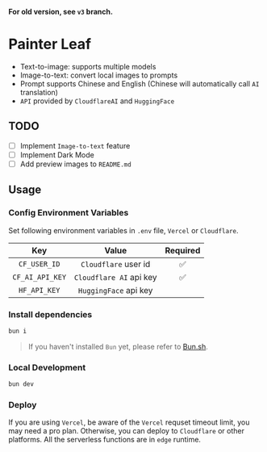 **For old version, see `v3` branch.**

# Painter Leaf

- Text-to-image: supports multiple models
- Image-to-text: convert local images to prompts
- Prompt supports Chinese and English (Chinese will automatically call `AI` translation)
- `API` provided by `CloudflareAI` and `HuggingFace`

## TODO

- [ ] Implement `Image-to-text` feature
- [ ] Implement Dark Mode
- [ ] Add preview images to `README.md`

## Usage

### Config Environment Variables

Set following environment variables in `.env` file, `Vercel` or `Cloudflare`.

| Key | Value | Required |
| :---: | :---: | :---: |
| `CF_USER_ID` | `Cloudflare` user id | ✅ |
| `CF_AI_API_KEY` | `Cloudflare AI` api key | ✅ |
| `HF_API_KEY` | `HuggingFace` api key |  |

### Install dependencies

```bash
bun i
```

> If you haven't installed `Bun` yet, please refer to [Bun.sh](https://bun.sh).

### Local Development

```bash
bun dev
```

### Deploy

If you are using `Vercel`, be aware of the `Vercel` requset timeout limit, you may need a pro plan. Otherwise, you can deploy to `Cloudflare` or other platforms. All the serverless functions are in `edge` runtime.
